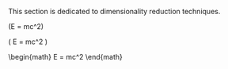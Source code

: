 This section is dedicated to dimensionality reduction techniques.

\(E = mc^2\)

\( E = mc^2 \)

\begin{math} 
E = mc^2 
\end{math}
